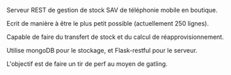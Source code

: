 Serveur REST de gestion de stock SAV de téléphonie mobile en boutique.

Ecrit de manière à être le plus petit possible (actuellement 250 lignes).

Capable de faire du transfert de stock et du calcul de réapprovisionnement.

Utilise mongoDB pour le stockage, et Flask-restful pour le serveur.

L'objectif est de faire un tir de perf au moyen de gatling.